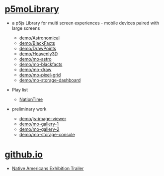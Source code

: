 # [p5moLibrary](https://github.com/molab-itp/p5moLibrary)

- a p5js Library for multi screen experiences - mobile devices paired with large screens

  - [demo/Astronomical](demo/Astronomical?v=125)
  - [demo/BlackFacts](demo/BlackFacts?v=125)
  - [demo/DrawPoints](demo/DrawPoints?v=125)
  - [demo/Heavenly3D](demo/Heavenly3D?v=125)
  - [demo/mo-astro](demo/mo-astro?v=125)
  - [demo/mo-blackfacts](demo/mo-blackfacts?v=125)
  - [demo/mo-draw](demo/mo-draw?v=125)
  - [demo/mo-pixel-grid](demo/mo-pixel-grid?v=125)
  - [demo/mo-storage-dashboard](demo/mo-storage-dashboard?v=125)

- Play list

  - [NationTime](demo/mo-blackfacts?v=125&playlist=-UtKxghWlvY&title=NationTime%20-%20ELUCID%20-%20BETAMAX)

- preliminary work

  - [demo/js-image-viewer](demo/js-image-viewer?v=125)
  - [demo/mo-gallery-1](demo/mo-gallery-1?v=125)
  - [demo/mo-gallery-2](demo/mo-gallery-2?v=125)
  - [demo/mo-storage-console](demo/mo-storage-console?v=125)

# [github.io](https://molab-itp.github.io/p5moLibrary/src?v=125)

- [Native Americans Exhibition Trailer](demo/BlackFacts?playlist=hpjNGTYvpxw)

<!--

- retired
  - [demo/mo-astro-host-0](demo/mo-astro-host-0?v=125)
  - [demo/mo-astro-host-1](demo/mo-astro-host-1?v=125)
  - [demo/mo-astro-remote-0](demo/mo-astro-remote-0?v=125)
  - [demo/mo-astro-remote-1](demo/mo-astro-remote-1?v=125)

  - [demo/mo-blackfacts-host](demo/mo-blackfacts-host?v=125)
  - [demo/mo-blackfacts-remote](demo/mo-blackfacts-remote?v=125)

# https://www.youtube.com/watch?v=hpjNGTYvpxw
# The Land Carries Our Ancestors: Contemporary Art by Native Americans Exhibition Trailer

 -->
